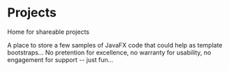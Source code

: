 # Projects
Home for shareable projects

A place to store a few samples of JavaFX code that could help as template bootstraps... No pretention for excellence, 
no warranty for usability, no engagement for support -- just fun...
